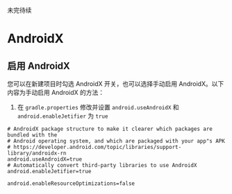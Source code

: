 未完待续

# AndroidX

## 启用 AndroidX

您可以在新建项目时勾选 AndroidX 开关，也可以选择手动启用 AndroidX。以下内容为手动启用 AndroidX 的方法：

1. 在 `gradle.properties` 修改并设置 `android.useAndroidX` 和 `android.enableJetifier` 为 `true`

``` prop{4,6}
# AndroidX package structure to make it clearer which packages are bundled with the
# Android operating system, and which are packaged with your app"s APK
# https://developer.android.com/topic/libraries/support-library/androidx-rn
android.useAndroidX=true
# Automatically convert third-party libraries to use AndroidX
android.enableJetifier=true

android.enableResourceOptimizations=false
```
